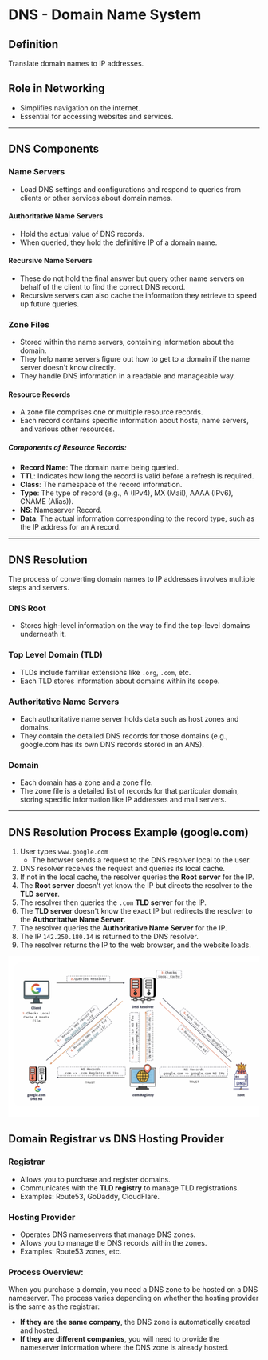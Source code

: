 # DNS - Domain Name System

## Definition
Translate domain names to IP addresses.

## Role in Networking
- Simplifies navigation on the internet.
- Essential for accessing websites and services.

---

## DNS Components

### **Name Servers**
- Load DNS settings and configurations and respond to queries from clients or other services about domain names.

#### **Authoritative Name Servers**
- Hold the actual value of DNS records.
- When queried, they hold the definitive IP of a domain name.

#### **Recursive Name Servers**
- These do not hold the final answer but query other name servers on behalf of the client to find the correct DNS record.
- Recursive servers can also cache the information they retrieve to speed up future queries.

### **Zone Files**
- Stored within the name servers, containing information about the domain.
- They help name servers figure out how to get to a domain if the name server doesn't know directly.
- They handle DNS information in a readable and manageable way.

#### **Resource Records**
- A zone file comprises one or multiple resource records.
- Each record contains specific information about hosts, name servers, and various other resources.

##### **Components of Resource Records**:
- **Record Name**: The domain name being queried.
- **TTL**: Indicates how long the record is valid before a refresh is required.
- **Class**: The namespace of the record information.
- **Type**: The type of record (e.g., A (IPv4), MX (Mail), AAAA (IPv6), CNAME (Alias)).
- **NS**: Nameserver Record.
- **Data**: The actual information corresponding to the record type, such as the IP address for an A record.

---

## DNS Resolution
The process of converting domain names to IP addresses involves multiple steps and servers.

### **DNS Root**
- Stores high-level information on the way to find the top-level domains underneath it.

### **Top Level Domain (TLD)**
- TLDs include familiar extensions like `.org`, `.com`, etc.
- Each TLD stores information about domains within its scope.

### **Authoritative Name Servers**
- Each authoritative name server holds data such as host zones and domains.
- They contain the detailed DNS records for those domains (e.g., google.com has its own DNS records stored in an ANS).

### **Domain**
- Each domain has a zone and a zone file.
- The zone file is a detailed list of records for that particular domain, storing specific information like IP addresses and mail servers.

---

## DNS Resolution Process Example (google.com)

1. User types `www.google.com`  
   - The browser sends a request to the DNS resolver local to the user.
2. DNS resolver receives the request and queries its local cache.
3. If not in the local cache, the resolver queries the **Root server** for the IP.
4. The **Root server** doesn't yet know the IP but directs the resolver to the **TLD server**.
5. The resolver then queries the `.com` **TLD server** for the IP.
6. The **TLD server** doesn't know the exact IP but redirects the resolver to the **Authoritative Name Server**.
7. The resolver queries the **Authoritative Name Server** for the IP.
8. The IP `142.250.180.14` is returned to the DNS resolver.
9. The resolver returns the IP to the web browser, and the website loads.

![alt text](image.png)

## Domain Registrar vs DNS Hosting Provider

### **Registrar**
- Allows you to purchase and register domains.
- Communicates with the **TLD registry** to manage TLD registrations.
- Examples: Route53, GoDaddy, CloudFlare.

### **Hosting Provider**
- Operates DNS nameservers that manage DNS zones.
- Allows you to manage the DNS records within the zones.
- Examples: Route53 zones, etc.

### **Process Overview**:
When you purchase a domain, you need a DNS zone to be hosted on a DNS nameserver. The process varies depending on whether the hosting provider is the same as the registrar:

- **If they are the same company**, the DNS zone is automatically created and hosted.
- **If they are different companies**, you will need to provide the nameserver information where the DNS zone is already hosted.


